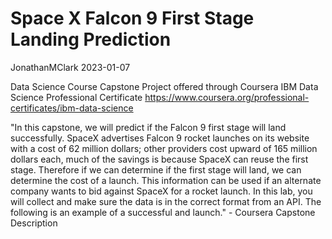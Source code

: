 # Space X  Falcon 9 First Stage Landing Prediction
JonathanMClark
2023-01-07

Data Science Course Capstone Project offered through Coursera
IBM Data Science Professional Certificate
https://www.coursera.org/professional-certificates/ibm-data-science

"In this capstone, we will predict if the Falcon 9 first stage will land successfully. SpaceX advertises Falcon 9 rocket launches on its website with a cost of 62 million dollars; other providers cost upward of 165 million dollars each, much of the savings is because SpaceX can reuse the first stage. Therefore if we can determine if the first stage will land, we can determine the cost of a launch. This information can be used if an alternate company wants to bid against SpaceX for a rocket launch. In this lab, you will collect and make sure the data is in the correct format from an API. The following is an example of a successful and launch." - Coursera Capstone Description
